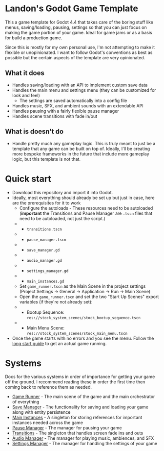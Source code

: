 # Landon's Godot Game Template
This a game template for Godot 4.4 that takes care of the boring stuff like menus, saving/loading, pausing, settings so that you can just focus
on making the game portion of your game. Ideal for game jams or as a basis for build a production game.

Since this is mostly for my own personal use, I'm not attempting to make it flexible or unopinionated. I want to follow Godot's conventions
as best as possible but the certain aspects of the template are very opinionated.

## What it does
- Handles saving/loading with an API to implement custom save data
- Handles the main menu and settings menu (they can be customized for look and feel)
    - The settings are saved automatically into a config file
- Handles music, SFX, and ambient sounds with an extendable API
- Handles pausing with a fairly flexible pause manager
- Handles scene transitions with fade in/out

## What is doesn't do
- Handle pretty much any gameplay logic.
This is truly meant to just be a template that any game can be built on top of. Ideally, I'll be creating more bespoke frameworks in the future
that include more gameplay logic, but this template is not that.

# Quick start
- Download this repository and import it into Godot.
- Ideally, most everything should already be set up but just in case, here are the prerequisites for it to work
    - Configure the autoloads - These resources need to be autoloaded (**important** the Transitions and Pause Manager are `.tscn` files that need 
    to be autoloaded, not just the script.)
    - - `transitions.tscn`
    - - `pause_manager.tscn`
    - - `save_manager.gd`
    - - `audio_manager.gd`
    - - `settings_manager.gd`
    - - `main_instances.gd`
    - Set `game_runner.tscn` as the Main Scene in the project settings (Project Settings -> General -> Application -> Run -> Main Scene)
    - Open the `game_runner.tscn` and set the two "Start Up Scenes" export variables (if they're not already set):
    - - Bootup Sequence: `res://stock_system_scenes/stock_bootup_sequence.tscn`
    - - Main Menu Scene: `res://stock_system_scenes/stock_main_menu.tscn`
- Once the game starts with no errors and you see the menu. Follow the [long start guide](docs/long_start_guide.md) to get an actual game running.

# Systems
Docs for the various systems in order of importance for getting your game off the ground. I recommend reading these in order the first time 
then coming back to reference them as needed.
- [Game Runner](docs/systems/game_runner.md) - The main scene of the game and the main orchestrator of everything
- [Save Manager](docs/systemssave_manager.md) - The functionality for saving and loading your game along with entity persistence
- [Main Instances](docs/systemsmain_instances.md) - A singleton for storing references for important instances needed across the game
- [Pause Manager](docs/systemspause_manager.md) - The manager for pausing your game
- [Transitions](docs/systemstransitions.md) - The singleton that handles screen fade ins and outs
- [Audio Manager](docs/systemsaudio_manager.md) - The manager for playing music, ambiences, and SFX
- [Settings Manager](docs/systemssettings_manager.md) - The manager for handling the settings of your game